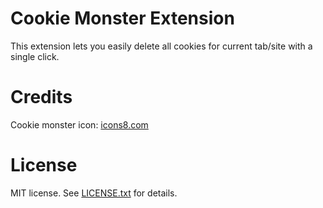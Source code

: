 Cookie Monster Extension
========================

This extension lets you easily delete all cookies for current tab/site with a single click.

Credits
=======

Cookie monster icon: [icons8.com](https://icons8.com/icons/set/cookie-monster)

License
=======

MIT license. See [LICENSE.txt](LICENSE.txt) for details.
